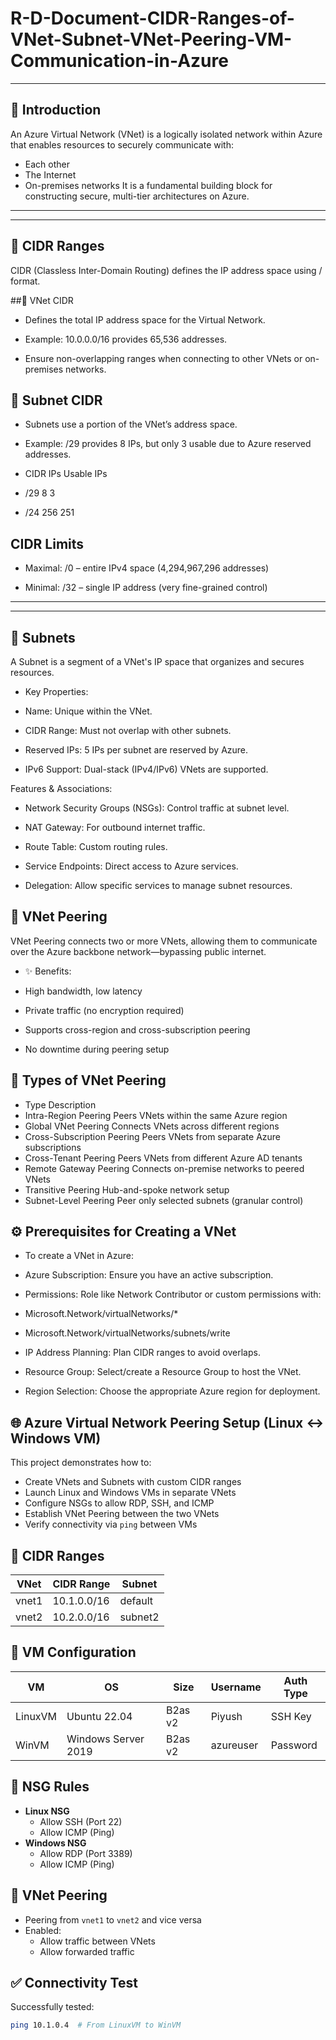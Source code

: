 # R-D-Document-CIDR-Ranges-of-VNet-Subnet-VNet-Peering-VM-Communication-in-Azure
---
## 📘 Introduction
An Azure Virtual Network (VNet) is a logically isolated network within Azure that enables resources to securely communicate with:
- Each other
- The Internet
- On-premises networks
It is a fundamental building block for constructing secure, multi-tier architectures on Azure.
---

---
## 📐 CIDR Ranges
CIDR (Classless Inter-Domain Routing) defines the IP address space using <IP address>/<prefix length> format.

##🔹 VNet CIDR
- Defines the total IP address space for the Virtual Network.

- Example: 10.0.0.0/16 provides 65,536 addresses.

- Ensure non-overlapping ranges when connecting to other VNets or on-premises networks.

## 🔹 Subnet CIDR
- Subnets use a portion of the VNet’s address space.

- Example: /29 provides 8 IPs, but only 3 usable due to Azure reserved addresses.

- CIDR     	IPs	   Usable IPs
- /29	      8	     3
- /24	      256	   251

## CIDR Limits
- Maximal: /0 – entire IPv4 space (4,294,967,296 addresses)

- Minimal: /32 – single IP address (very fine-grained control)
---

---
## 🧱 Subnets
A Subnet is a segment of a VNet's IP space that organizes and secures resources.

- Key Properties:
- Name: Unique within the VNet.

- CIDR Range: Must not overlap with other subnets.

- Reserved IPs: 5 IPs per subnet are reserved by Azure.

- IPv6 Support: Dual-stack (IPv4/IPv6) VNets are supported.

Features & Associations:
- Network Security Groups (NSGs): Control traffic at subnet level.

- NAT Gateway: For outbound internet traffic.

- Route Table: Custom routing rules.

- Service Endpoints: Direct access to Azure services.

- Delegation: Allow specific services to manage subnet resources.

## 🔗 VNet Peering
VNet Peering connects two or more VNets, allowing them to communicate over the Azure backbone network—bypassing public internet.

- ✨ Benefits:
- High bandwidth, low latency

- Private traffic (no encryption required)

- Supports cross-region and cross-subscription peering

- No downtime during peering setup

## 🧩 Types of VNet Peering
- Type	                         Description
- Intra-Region Peering	         Peers VNets within the same Azure region
- Global VNet Peering	           Connects VNets across different regions
- Cross-Subscription Peering	   Peers VNets from separate Azure subscriptions
- Cross-Tenant Peering	         Peers VNets from different Azure AD tenants
- Remote Gateway Peering	       Connects on-premise networks to peered VNets
- Transitive Peering	           Hub-and-spoke network setup
- Subnet-Level Peering	         Peer only selected subnets (granular control)

## ⚙️ Prerequisites for Creating a VNet
- To create a VNet in Azure:

- Azure Subscription: Ensure you have an active subscription.

- Permissions: Role like Network Contributor or custom permissions with:

- Microsoft.Network/virtualNetworks/*

- Microsoft.Network/virtualNetworks/subnets/write

- IP Address Planning: Plan CIDR ranges to avoid overlaps.

- Resource Group: Select/create a Resource Group to host the VNet.

- Region Selection: Choose the appropriate Azure region for deployment.



##  🌐 Azure Virtual Network Peering Setup (Linux ↔ Windows VM)

This project demonstrates how to:
- Create VNets and Subnets with custom CIDR ranges
- Launch Linux and Windows VMs in separate VNets
- Configure NSGs to allow RDP, SSH, and ICMP
- Establish VNet Peering between the two VNets
- Verify connectivity via `ping` between VMs

## 📌 CIDR Ranges

| VNet   | CIDR Range   | Subnet        |
|--------|--------------|---------------|
| vnet1  | 10.1.0.0/16  | default       |
| vnet2  | 10.2.0.0/16  | subnet2       |

## 🔧 VM Configuration

| VM       | OS                       | Size             | Username | Auth Type |
|----------|--------------------------|------------------|----------|-----------|
| LinuxVM  | Ubuntu 22.04             | B2as v2          | Piyush   | SSH Key   |
| WinVM    | Windows Server 2019      | B2as v2          | azureuser| Password  |

## 🔐 NSG Rules

- **Linux NSG**
  - Allow SSH (Port 22)
  - Allow ICMP (Ping)
- **Windows NSG**
  - Allow RDP (Port 3389)
  - Allow ICMP (Ping)

## 🔗 VNet Peering

- Peering from `vnet1` to `vnet2` and vice versa
- Enabled:
  - Allow traffic between VNets
  - Allow forwarded traffic

## ✅ Connectivity Test

Successfully tested:
```bash
ping 10.1.0.4  # From LinuxVM to WinVM

